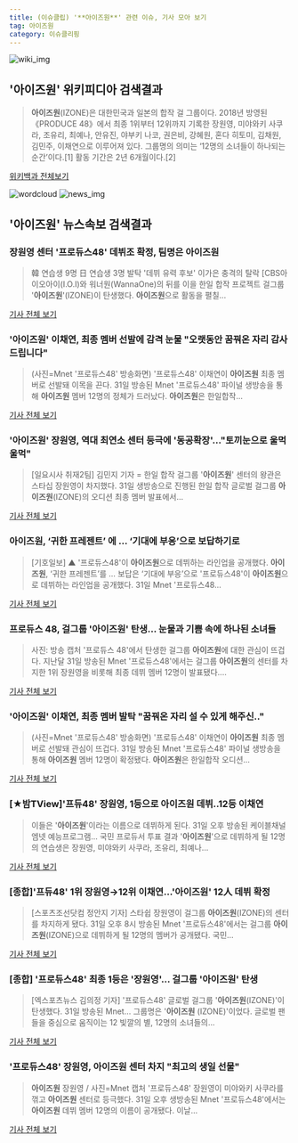 ```yaml
---
title: (이슈클립) '**아이즈원**' 관련 이슈, 기사 모아 보기
tag: 아이즈원
category: 이슈클리핑
---
```

![wiki_img](https://user-images.githubusercontent.com/42597476/44503234-41136a80-a6d0-11e8-9071-6fc6418eafe4.png)
## **'**아이즈원**'** 위키피디아 검색결과
>**아이즈원**(IZONE)은 대한민국과 일본의 합작 걸 그룹이다. 2018년 방영된 《PRODUCE 48》에서 최종 1위부터 12위까지 기록한 장원영, 미야와키 사쿠라, 조유리, 최예나, 안유진, 야부키 나코, 권은비, 강혜원, 혼다 히토미, 김채원, 김민주, 이채연으로 이루어져 있다. 그룹명의 의미는 ‘12명의 소녀들이 하나되는 순간’이다.[1] 활동 기간은 2년 6개월이다.[2]

<a href="https://ko.wikipedia.org/wiki/아이즈원" target="_blank">위키백과 전체보기</a>

![wordcloud](https://s3.ap-northeast-2.amazonaws.com/lyrics101-wordcloud/2018-09-01-1535744249.png)
![news_img](https://user-images.githubusercontent.com/42597476/44507050-1206f400-a6e4-11e8-8d98-7ffbfebb353f.png)
## **'**아이즈원**'** 뉴스속보 검색결과
### 장원영 센터 '프로듀스48' 데뷔조 확정, 팀명은 **아이즈원**

>韓 연습생 9명 日 연습생 3명 발탁 '데뷔 유력 후보' 이가은 충격의 탈락 [CBS아이오아이(I.O.I)와 워너원(WannaOne)의 뒤를 이을 한일 합작 프로젝트 걸그룹 '**아이즈원**'(IZONE)이 탄생했다. **아이즈원**으로 활동을 펼칠...

<a href="http://www.nocutnews.co.kr/news/5025152" target="_blank">기사 전체 보기</a>

### '**아이즈원**' 이채연, 최종 멤버 선발에 감격 눈물 "오랫동안 꿈꿔온 자리 감사드립니다"

>(사진=Mnet '프로듀스48' 방송화면) '프로듀스48' 이채연이 **아이즈원** 최종 멤버로 선발돼 이목을 끈다. 31일 방송된 Mnet '프로듀스48' 파이널 생방송을 통해 **아이즈원** 멤버 12명의 정체가 드러났다. **아이즈원**은 한일합작...

<a href="http://www.anewsa.com/detail.php?number=1364667&thread=07r05" target="_blank">기사 전체 보기</a>

### '**아이즈원**' 장원영, 역대 최연소 센터 등극에 '동공확장'…"토끼눈으로 울먹울먹"

>[일요시사 취재2팀]  김민지 기자 = 한일 합작 걸그룹 '**아이즈원**' 센터의 왕관은 스타십 장원영이 차지했다. 31일 생방송으로 진행된 한일 합작 글로벌 걸그룹 **아이즈원**(IZONE)의 오디션 최종 멤버 발표에서...

<a href="http://www.ilyosisa.co.kr/news/articleView.html?idxno=151408" target="_blank">기사 전체 보기</a>

### **아이즈원**, ‘귀한 프레젠트’ 에 … ‘기대에 부응’으로 보답하기로

>[기호일보] ▲ '프로듀스48'이 **아이즈원**으로 데뷔하는 라인업을 공개했다. **아이즈원**, ‘귀한 프레젠트’를 … 보답은 ‘기대에 부응’으로 '프로듀스48'이 **아이즈원**으로 데뷔하는 라인업을 공개했다. 31일 Mnet '프로듀스48...

<a href="http://www.kihoilbo.co.kr/?mod=news&act=articleView&idxno=766781" target="_blank">기사 전체 보기</a>

### 프로듀스 48, 걸그룹 '**아이즈원**' 탄생... 눈물과 기쁨 속에 하나된 소녀들

>사진: 방송 캡처 '프로듀스 48'에서 탄생한 걸그룹 **아이즈원**에 대한 관심이 뜨겁다. 지난달 31일 방송된 Mnet '프로듀스48'에서는 걸그룹 **아이즈원**의 센터를 차지한 1위 장원영을 비롯해 최종 데뷔 멤버 12명이 발표됐다....

<a href="http://www.gukjenews.com/news/articleView.html?idxno=984118" target="_blank">기사 전체 보기</a>

### '**아이즈원**' 이채연, 최종 멤버 발탁 "꿈꿔온 자리 설 수 있게 해주신.."

>(사진=Mnet '프로듀스48' 방송화면) '프로듀스48' 이채연이 **아이즈원** 최종 멤버로 선발돼 관심이 뜨겁다. 31일 방송된 Mnet '프로듀스48' 파이널 생방송을 통해 **아이즈원** 멤버 12명이 확정됐다. **아이즈원**은 한일합작 오디션...

<a href="http://www.newsrep.co.kr/news/articleView.html?idxno=57460" target="_blank">기사 전체 보기</a>

### [★밤TView]'프듀48' 장원영, 1등으로 **아이즈원** 데뷔..12등 이채연

>이들은 '**아이즈원**'이라는 이름으로 데뷔하게 된다. 31일 오후 방송된 케이블채널 엠넷 예능프로그램... 국민 프로듀서 투표 결과 '**아이즈원**'으로 데뷔하게 될 12명의 연습생은 장원영, 미야와키 사쿠라, 조유리, 최예나...

<a href="http://star.mt.co.kr/stview.php?no=2018083120003954970" target="_blank">기사 전체 보기</a>

### [종합]'프듀48' 1위 장원영→12위 이채연…'**아이즈원**' 12人 데뷔 확정

>[스포츠조선닷컴 정안지 기자] 스타쉽 장원영이 걸그룹 **아이즈원**(IZONE)의 센터를 차지하게 됐다. 31일 오후 8시 방송된 Mnet '프로듀스48'에서는 걸그룹 **아이즈원**(IZONE)으로 데뷔하게 될 12명의 멤버가 공개됐다. 국민...

<a href="http://sports.chosun.com/news/ntype.htm?id=201809020100003500000002&servicedate=20180901" target="_blank">기사 전체 보기</a>

### [종합] '프로듀스48' 최종 1등은 '장원영'… 걸그룹 '**아이즈원**' 탄생

>[엑스포츠뉴스 김의정 기자] '프로듀스48' 글로벌 걸그룹 '**아이즈원**(IZONE)'이 탄생했다.   31일 방송된 Mnet... 그룹명은 '**아이즈원** (IZONE)'이었다. 글로벌 팬들을 중심으로 움직이는 12 빛깔의 별, 12명의 소녀들의...

<a href="http://www.xportsnews.com/?ac=article_view&entry_id=1014133" target="_blank">기사 전체 보기</a>

### '프로듀스48' 장원영, **아이즈원** 센터 차지 "최고의 생일 선물"

>**아이즈원** 장원영 / 사진=Mnet 캡처 '프로듀스48' 장원영이 미야와키 사쿠라를 꺾고 **아이즈원** 센터로 등극했다. 31일 오후 생방송된 Mnet '프로듀스48'에서는 **아이즈원** 데뷔 멤버 12명의 이름이 공개됐다. 이날...

<a href="http://sports.hankooki.com/lpage/entv/201808/sp20180831232410136660.htm" target="_blank">기사 전체 보기</a>


